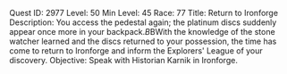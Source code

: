 Quest ID: 2977
Level: 50
Min Level: 45
Race: 77
Title: Return to Ironforge
Description: You access the pedestal again; the platinum discs suddenly appear once more in your backpack.$B$BWith the knowledge of the stone watcher learned and the discs returned to your possession, the time has come to return to Ironforge and inform the Explorers' League of your discovery.
Objective: Speak with Historian Karnik in Ironforge.
